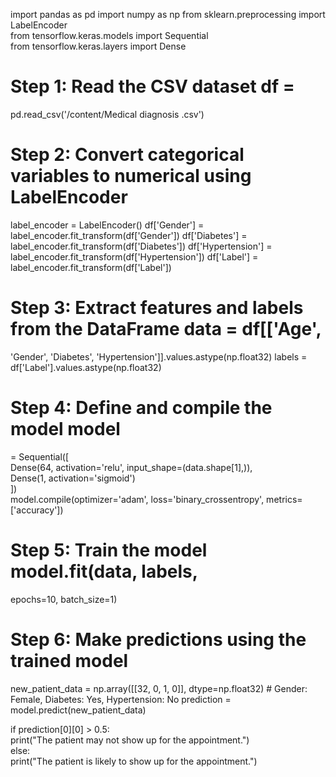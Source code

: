 import pandas as pd  import numpy as np  from 
sklearn.preprocessing import LabelEncoder  
from tensorflow.keras.models import Sequential  
from tensorflow.keras.layers import Dense   
   
# Step 1: Read the CSV dataset  df = 
pd.read_csv('/content/Medical diagnosis .csv')   
   
# Step 2: Convert categorical variables to numerical using LabelEncoder  
label_encoder = LabelEncoder()  df['Gender'] = 
label_encoder.fit_transform(df['Gender'])  df['Diabetes'] = 
label_encoder.fit_transform(df['Diabetes'])  df['Hypertension'] = 
label_encoder.fit_transform(df['Hypertension'])  df['Label'] = 
label_encoder.fit_transform(df['Label'])   
   
# Step 3: Extract features and labels from the DataFrame  data = df[['Age', 
'Gender', 'Diabetes', 'Hypertension']].values.astype(np.float32)  labels = 
df['Label'].values.astype(np.float32)  

# Step 4: Define and compile the model  model 
= Sequential([   
    Dense(64, activation='relu', input_shape=(data.shape[1],)),   
    Dense(1, activation='sigmoid')   
])   
model.compile(optimizer='adam', loss='binary_crossentropy', metrics=['accuracy'])   
   
# Step 5: Train the model  model.fit(data, labels, 
epochs=10, batch_size=1)   
   
# Step 6: Make predictions using the trained model   
new_patient_data = np.array([[32, 0, 1, 0]], dtype=np.float32)  # Gender: Female, Diabetes: 
Yes, Hypertension: No  prediction = model.predict(new_patient_data)   
   
if prediction[0][0] > 0.5:   
    print("The patient may not show up for the appointment.")  
else:   
    print("The patient is likely to show up for the appointment.")   
